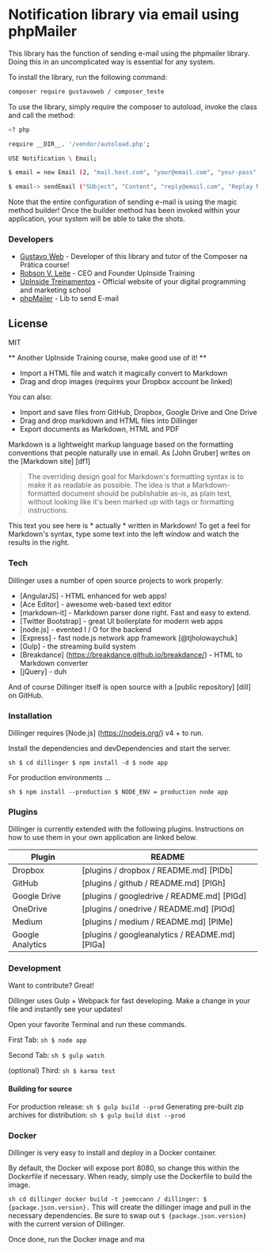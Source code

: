 # Notification library via email using phpMailer

This library has the function of sending e-mail using the phpmailer library. Doing this in an uncomplicated way is essential for any system.

To install the library, run the following command:

``` sh
composer require gustavoweb / composer_teste
`````

To use the library, simply require the composer to autoload, invoke the class and call the method:

``` sh
<? php

require __DIR__. '/vendor/autoload.php';

USE Notification \ Email;

$ email = new Email (2, "mail.host.com", "your@email.com", "your-pass", "smtp secure (tls / ssl)", "port (587)", "from@email.com", "From Name");

$ email-> sendEmail ("SUbject", "Content", "reply@email.com", "Replay Name", "address@email.com", "Address Name");
`````

Note that the entire configuration of sending e-mail is using the magic method builder! Once the builder method has been invoked within your application, your system will be able to take the shots.

### Developers
* [Gustavo Web] - Developer of this library and tutor of the Composer na Prática course!
* [Robson V. Leite] - CEO and Founder UpInside Training
* [UpInside Treinamentos] - Official website of your digital programming and marketing school
* [phpMailer] - Lib to send E-mail

License
----

MIT

** Another UpInside Training course, make good use of it! **

[//]: #
[Gustavo Web]: <mailto: gustavo@upinside.com.br>
[Robson V. Leite]: <mailto: robson@upinside.com.br>
[UpInside Treinamentos]: <https://www.upinside.com.br>
[phpMailer]: <https://github.com/PHPMailer/PHPMailer>

  - Import a HTML file and watch it magically convert to Markdown
  - Drag and drop images (requires your Dropbox account be linked)


You can also:
  - Import and save files from GitHub, Dropbox, Google Drive and One Drive
  - Drag and drop markdown and HTML files into Dillinger
  - Export documents as Markdown, HTML and PDF

Markdown is a lightweight markup language based on the formatting conventions that people naturally use in email. As [John Gruber] writes on the [Markdown site] [df1]

> The overriding design goal for Markdown's
> formatting syntax is to make it as readable
> as possible. The idea is that a
> Markdown-formatted document should be
> publishable as-is, as plain text, without
> looking like it's been marked up with tags
> or formatting instructions.

This text you see here is * actually * written in Markdown! To get a feel for Markdown's syntax, type some text into the left window and watch the results in the right.

### Tech

Dillinger uses a number of open source projects to work properly:

* [AngularJS] - HTML enhanced for web apps!
* [Ace Editor] - awesome web-based text editor
* [markdown-it] - Markdown parser done right. Fast and easy to extend.
* [Twitter Bootstrap] - great UI boilerplate for modern web apps
* [node.js] - evented I / O for the backend
* [Express] - fast node.js network app framework [@tjholowaychuk]
* [Gulp] - the streaming build system
* [Breakdance] (https://breakdance.github.io/breakdance/) - HTML to Markdown converter
* [jQuery] - duh

And of course Dillinger itself is open source with a [public repository] [dill]
 on GitHub.

### Installation

Dillinger requires [Node.js] (https://nodejs.org/) v4 + to run.

Install the dependencies and devDependencies and start the server.

`` sh
$ cd dillinger
$ npm install -d
$ node app
``

For production environments ...

`` sh
$ npm install --production
$ NODE_ENV = production node app
``

### Plugins

Dillinger is currently extended with the following plugins. Instructions on how to use them in your own application are linked below.

| Plugin | README |
| ------ | ------ |
| Dropbox | [plugins / dropbox / README.md] [PlDb] |
| GitHub | [plugins / github / README.md] [PlGh] |
| Google Drive | [plugins / googledrive / README.md] [PlGd] |
| OneDrive | [plugins / onedrive / README.md] [PlOd] |
| Medium | [plugins / medium / README.md] [PlMe] |
| Google Analytics | [plugins / googleanalytics / README.md] [PlGa] |


### Development

Want to contribute? Great!

Dillinger uses Gulp + Webpack for fast developing.
Make a change in your file and instantly see your updates!

Open your favorite Terminal and run these commands.

First Tab:
`` sh
$ node app
``

Second Tab:
`` sh
$ gulp watch
``

(optional) Third:
`` sh
$ karma test
``
#### Building for source
For production release:
`` sh
$ gulp build --prod
``
Generating pre-built zip archives for distribution:
`` sh
$ gulp build dist --prod
``
### Docker
Dillinger is very easy to install and deploy in a Docker container.

By default, the Docker will expose port 8080, so change this within the Dockerfile if necessary. When ready, simply use the Dockerfile to build the image.

`` sh
cd dillinger
docker build -t joemccann / dillinger: $ {package.json.version}.
``
This will create the dillinger image and pull in the necessary dependencies. Be sure to swap out `$ {package.json.version}` with the current version of Dillinger.

Once done, run the Docker image and ma
````
````

